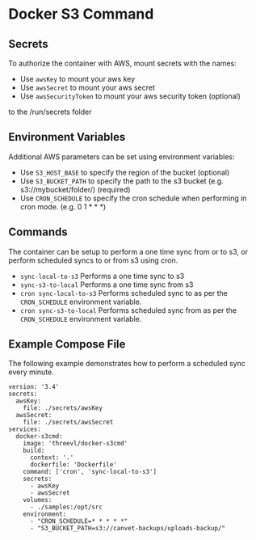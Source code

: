 # Docker S3 Command

## Secrets

To authorize the container with AWS, mount secrets with the names:

- Use `awsKey` to mount your aws key
- Use `awsSecret` to mount your aws secret
- Use `awsSecurityToken` to mount your aws security token (optional)

to the /run/secrets folder

## Environment Variables

Additional AWS parameters can be set using environment variables:

- Use `S3_HOST_BASE` to specify the region of the bucket (optional)
- Use `S3_BUCKET_PATH` to specify the path to the s3 bucket (e.g. s3://mybucket/folder/) (required)
- Use `CRON_SCHEDULE` to specify the cron schedule when performing in cron mode. (e.g. 0 1 * * *)

## Commands
The container can be setup to perform a one time sync from or to s3, or perform scheduled syncs to or from s3 using cron.

- `sync-local-to-s3` Performs a one time sync to s3
- `sync-s3-to-local` Performs a one time sync from s3
- `cron sync-local-to-s3` Performs scheduled sync to as per the `CRON_SCHEDULE` environment variable.
- `cron sync-s3-to-local` Performs scheduled sync from as per the `CRON_SCHEDULE` environment variable.

## Example Compose File

The following example demonstrates how to perform a scheduled sync every minute.

```
version: '3.4'
secrets:
  awsKey:
    file: ./secrets/awsKey
  awsSecret:
    file: ./secrets/awsSecret
services:
  docker-s3cmd:
    image: 'threevl/docker-s3cmd'
    build:
      context: '.'
      dockerfile: 'Dockerfile'
    command: ['cron', 'sync-local-to-s3']
    secrets:
      - awsKey
      - awsSecret
    volumes:
      - ./samples:/opt/src
    environment:
      - "CRON_SCHEDULE=* * * * *"
      - "S3_BUCKET_PATH=s3://canvet-backups/uploads-backup/"
```